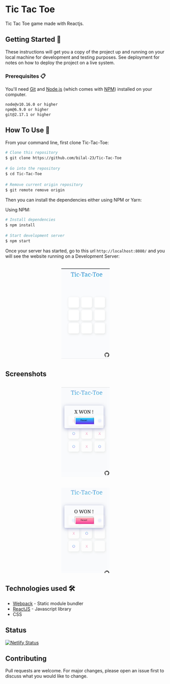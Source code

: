 # Tic Tac Toe

Tic Tac Toe game made with Reactjs. 

## Getting Started 🚀

These instructions will get you a copy of the project up and running on your local machine for development and testing purposes. See deployment for notes on how to deploy the project on a live system.

### Prerequisites 📋

You'll need [Git](https://git-scm.com) and [Node.js](https://nodejs.org/en/download/) (which comes with [NPM](http://npmjs.com)) installed on your computer.

```
node@v10.16.0 or higher
npm@6.9.0 or higher
git@2.17.1 or higher
```

## How To Use 🔧

From your command line, first clone Tic-Tac-Toe:

```bash
# Clone this repository
$ git clone https://github.com/bilal-23/Tic-Tac-Toe

# Go into the repository
$ cd Tic-Tac-Toe

# Remove current origin repository
$ git remote remove origin
```

Then you can install the dependencies either using NPM or Yarn:

Using NPM:

```bash
# Install dependencies
$ npm install

# Start development server
$ npm start
```
Once your server has started, go to this url `http://localhost:8080/` and you will see the website running on a Development Server:

<h2 align="center">
  <img src="https://github.com/bilal-23/Tic-Tac-Toe/blob/master/examples/example-1.jpg" alt="TicTacToe" width="30%">
</h2>

## Screenshots

<h2 align="center">
  <img src="https://github.com/bilal-23/Tic-Tac-Toe/blob/master/examples/example-2.jpg" alt="TicTacToe" width="30%">
</h2>
<h2 align="center">
  <img src="https://github.com/bilal-23/Tic-Tac-Toe/blob/master/examples/example-5.jpg" alt="TicTacToe" width="30%">
</h2>

## Technologies used 🛠️

- [Webpack](https://webpack.js.org/concepts/) - Static module bundler
- [ReactJS](https://reactjs.org) - Javascript library
- CSS

## Status

[![Netlify Status](https://api.netlify.com/api/v1/badges/75600296-89eb-4640-9e7e-fa87fba7ce76/deploy-status)](https://app.netlify.com/sites/tictactoe23/deploys)

## Contributing

Pull requests are welcome. For major changes, please open an issue first to discuss what you would like to change.
